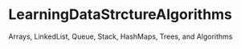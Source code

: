 # LearningDataStrctureAlgorithms
 Arrays, LinkedList, Queue, Stack, HashMaps, Trees, and Algorithms
